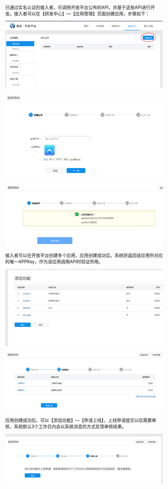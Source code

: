 已通过实名认证的接入者，可调用开放平台公布的API，并基于这些API进行开发。接入者可以在【研发中心】—【应用管理】页面创建应用，步骤如下：

![](/assets/创建应用.png)

![](/assets/创建应用2.png)

![](/assets/创建应用-添加功能.png)

接入者可以在开放平台创建多个应用，应用创建成功后，系统将返回该应用所对应的唯一APPKey，作为该应用调用API时验证所用。

![](/assets/添加功能.png)

![](/assets/添加功能确认.png)

应用创建成功后，可以【添加功能】—【申请上线】，上线申请提交以后需要审核，系统默认3个工作日内会以系统消息的方式反馈审核结果。

![](/assets/申请上线.png)

